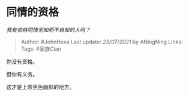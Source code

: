 # 同情的资格
*我有资格同情无知而不自知的人吗？*

> Author: #JohnHexa
Last update: *23/07/2021* by ANingNing
Links:
Tags:  #家族Clan



你没有资格。

但你有义务。

这才是上帝黑色幽默的地方。



